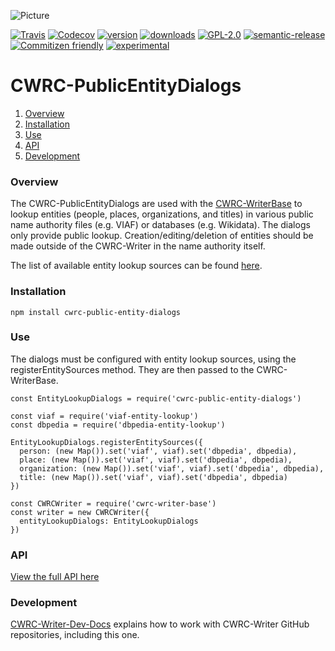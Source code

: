 ![Picture](http://cwrc.ca/logos/CWRC_logos_2016_versions/CWRCLogo-Horz-FullColour.png)

[![Travis](https://img.shields.io/travis/cwrc/CWRC-PublicEntityDialogs.svg)](https://travis-ci.org/cwrc/CWRC-PublicEntityDialogs)
[![Codecov](https://img.shields.io/codecov/c/github/cwrc/CWRC-PublicEntityDialogs.svg)](https://codecov.io/gh/cwrc/CWRC-PublicEntityDialogs)
[![version](https://img.shields.io/npm/v/cwrc-public-entity-dialogs.svg)](http://npm.im/cwrc-public-entity-dialogs)
[![downloads](https://img.shields.io/npm/dm/cwrc-public-entity-dialogs.svg)](http://npm-stat.com/charts.html?package=cwrc-public-entity-dialogs&from=2015-08-01)
[![GPL-2.0](https://img.shields.io/npm/l/cwrc-public-entity-dialogs.svg)](http://opensource.org/licenses/GPL-2.0)
[![semantic-release](https://img.shields.io/badge/%20%20%F0%9F%93%A6%F0%9F%9A%80-semantic--release-e10079.svg)](https://github.com/semantic-release/semantic-release)
[![Commitizen friendly](https://img.shields.io/badge/commitizen-friendly-brightgreen.svg)](http://commitizen.github.io/cz-cli/)
[![experimental](http://badges.github.io/stability-badges/dist/experimental.svg)](http://github.com/badges/stability-badges)

# CWRC-PublicEntityDialogs

1. [Overview](#overview)
1. [Installation](#installation)
1. [Use](#use)
1. [API](#api)
1. [Development](#development)

### Overview

The CWRC-PublicEntityDialogs are used with the [CWRC-WriterBase](https://github.com/cwrc/CWRC-WriterBase) to lookup entities (people, places, organizations, and titles) in various public name authority files (e.g. VIAF) or databases (e.g. Wikidata).  The dialogs only provide public lookup.  Creation/editing/deletion of entities should be made outside of the CWRC-Writer in the name authority itself.

The list of available entity lookup sources can be found [here](https://github.com/cwrc?q=entity-lookup).

### Installation

```npm install cwrc-public-entity-dialogs```

### Use

The dialogs must be configured with entity lookup sources, using the registerEntitySources method. They are then passed to the CWRC-WriterBase.
```
const EntityLookupDialogs = require('cwrc-public-entity-dialogs')

const viaf = require('viaf-entity-lookup')
const dbpedia = require('dbpedia-entity-lookup')

EntityLookupDialogs.registerEntitySources({
  person: (new Map()).set('viaf', viaf).set('dbpedia', dbpedia),
  place: (new Map()).set('viaf', viaf).set('dbpedia', dbpedia),
  organization: (new Map()).set('viaf', viaf).set('dbpedia', dbpedia),
  title: (new Map()).set('viaf', viaf).set('dbpedia', dbpedia)
})

const CWRCWriter = require('cwrc-writer-base')
const writer = new CWRCWriter({
  entityLookupDialogs: EntityLookupDialogs
})
 ```

### API

[View the full API here](https://github.com/cwrc/CWRC-PublicEntityDialogs/blob/master/API.md)

### Development

[CWRC-Writer-Dev-Docs](https://github.com/cwrc/CWRC-Writer-Dev-Docs) explains how to work with CWRC-Writer GitHub repositories, including this one.
